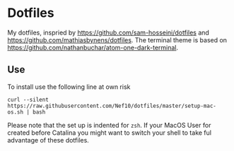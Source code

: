 # Dotfiles

My dotfiles, inspried by https://github.com/sam-hosseini/dotfiles and https://github.com/mathiasbynens/dotfiles. The terminal theme is based on https://github.com/nathanbuchar/atom-one-dark-terminal.

## Use

To install use the following line at own risk
```
curl --silent https://raw.githubusercontent.com/Nef10/dotfiles/master/setup-mac-os.sh | bash
```
Please note that the set up is indented for `zsh`. If your MacOS User for created before Catalina you might want to switch your shell to take ful advantage of these dotfiles.
